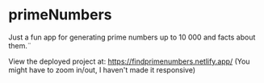 # primeNumbers
Just a fun app for generating prime numbers up to 10 000 and facts about them.¨

View the deployed project at: https://findprimenumbers.netlify.app/ 
(You might have to zoom in/out, I haven't made it responsive)
